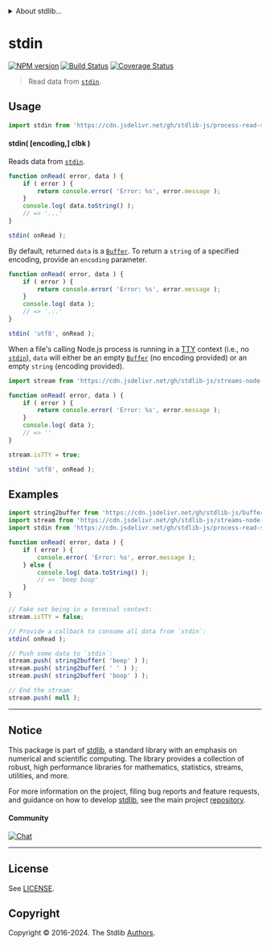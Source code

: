 <!--

@license Apache-2.0

Copyright (c) 2018 The Stdlib Authors.

Licensed under the Apache License, Version 2.0 (the "License");
you may not use this file except in compliance with the License.
You may obtain a copy of the License at

   http://www.apache.org/licenses/LICENSE-2.0

Unless required by applicable law or agreed to in writing, software
distributed under the License is distributed on an "AS IS" BASIS,
WITHOUT WARRANTIES OR CONDITIONS OF ANY KIND, either express or implied.
See the License for the specific language governing permissions and
limitations under the License.

-->


<details>
  <summary>
    About stdlib...
  </summary>
  <p>We believe in a future in which the web is a preferred environment for numerical computation. To help realize this future, we've built stdlib. stdlib is a standard library, with an emphasis on numerical and scientific computation, written in JavaScript (and C) for execution in browsers and in Node.js.</p>
  <p>The library is fully decomposable, being architected in such a way that you can swap out and mix and match APIs and functionality to cater to your exact preferences and use cases.</p>
  <p>When you use stdlib, you can be absolutely certain that you are using the most thorough, rigorous, well-written, studied, documented, tested, measured, and high-quality code out there.</p>
  <p>To join us in bringing numerical computing to the web, get started by checking us out on <a href="https://github.com/stdlib-js/stdlib">GitHub</a>, and please consider <a href="https://opencollective.com/stdlib">financially supporting stdlib</a>. We greatly appreciate your continued support!</p>
</details>

# stdin

[![NPM version][npm-image]][npm-url] [![Build Status][test-image]][test-url] [![Coverage Status][coverage-image]][coverage-url] <!-- [![dependencies][dependencies-image]][dependencies-url] -->

> Read data from [`stdin`][@stdlib/streams/node/stdin].



<section class="usage">

## Usage

```javascript
import stdin from 'https://cdn.jsdelivr.net/gh/stdlib-js/process-read-stdin@v0.2.0-deno/mod.js';
```

#### stdin( \[encoding,] clbk )

Reads data from [`stdin`][@stdlib/streams/node/stdin].

<!-- run-disable -->

```javascript
function onRead( error, data ) {
    if ( error ) {
        return console.error( 'Error: %s', error.message );
    }
    console.log( data.toString() );
    // => '...'
}

stdin( onRead );
```

By default, returned `data` is a [`Buffer`][buffer]. To return a `string` of a specified encoding, provide an `encoding` parameter.

<!-- run-disable -->

```javascript
function onRead( error, data ) {
    if ( error ) {
        return console.error( 'Error: %s', error.message );
    }
    console.log( data );
    // => '...'
}

stdin( 'utf8', onRead );
```

When a file's calling Node.js process is running in a [TTY][tty] context (i.e., no [`stdin`][@stdlib/streams/node/stdin]), `data` will either be an empty [`Buffer`][buffer] (no encoding provided) or an empty `string` (encoding provided).

<!-- run-disable -->

```javascript
import stream from 'https://cdn.jsdelivr.net/gh/stdlib-js/streams-node-stdin@deno/mod.js';

function onRead( error, data ) {
    if ( error ) {
        return console.error( 'Error: %s', error.message );
    }
    console.log( data );
    // => ''
}

stream.isTTY = true;

stdin( 'utf8', onRead );
```

</section>

<!-- /.usage -->

<section class="examples">

## Examples

<!-- run-disable -->

<!-- eslint no-undef: "error" -->

```javascript
import string2buffer from 'https://cdn.jsdelivr.net/gh/stdlib-js/buffer-from-string@deno/mod.js';
import stream from 'https://cdn.jsdelivr.net/gh/stdlib-js/streams-node-stdin@deno/mod.js';
import stdin from 'https://cdn.jsdelivr.net/gh/stdlib-js/process-read-stdin@v0.2.0-deno/mod.js';

function onRead( error, data ) {
    if ( error ) {
        console.error( 'Error: %s', error.message );
    } else {
        console.log( data.toString() );
        // => 'beep boop'
    }
}

// Fake not being in a terminal context:
stream.isTTY = false;

// Provide a callback to consume all data from `stdin`:
stdin( onRead );

// Push some data to `stdin`:
stream.push( string2buffer( 'beep' ) );
stream.push( string2buffer( ' ' ) );
stream.push( string2buffer( 'boop' ) );

// End the stream:
stream.push( null );
```

</section>

<!-- /.examples -->

<!-- Section for related `stdlib` packages. Do not manually edit this section, as it is automatically populated. -->

<section class="related">

</section>

<!-- /.related -->

<!-- Section for all links. Make sure to keep an empty line after the `section` element and another before the `/section` close. -->


<section class="main-repo" >

* * *

## Notice

This package is part of [stdlib][stdlib], a standard library with an emphasis on numerical and scientific computing. The library provides a collection of robust, high performance libraries for mathematics, statistics, streams, utilities, and more.

For more information on the project, filing bug reports and feature requests, and guidance on how to develop [stdlib][stdlib], see the main project [repository][stdlib].

#### Community

[![Chat][chat-image]][chat-url]

---

## License

See [LICENSE][stdlib-license].


## Copyright

Copyright &copy; 2016-2024. The Stdlib [Authors][stdlib-authors].

</section>

<!-- /.stdlib -->

<!-- Section for all links. Make sure to keep an empty line after the `section` element and another before the `/section` close. -->

<section class="links">

[npm-image]: http://img.shields.io/npm/v/@stdlib/process-read-stdin.svg
[npm-url]: https://npmjs.org/package/@stdlib/process-read-stdin

[test-image]: https://github.com/stdlib-js/process-read-stdin/actions/workflows/test.yml/badge.svg?branch=v0.2.0
[test-url]: https://github.com/stdlib-js/process-read-stdin/actions/workflows/test.yml?query=branch:v0.2.0

[coverage-image]: https://img.shields.io/codecov/c/github/stdlib-js/process-read-stdin/main.svg
[coverage-url]: https://codecov.io/github/stdlib-js/process-read-stdin?branch=main

<!--

[dependencies-image]: https://img.shields.io/david/stdlib-js/process-read-stdin.svg
[dependencies-url]: https://david-dm.org/stdlib-js/process-read-stdin/main

-->

[chat-image]: https://img.shields.io/gitter/room/stdlib-js/stdlib.svg
[chat-url]: https://app.gitter.im/#/room/#stdlib-js_stdlib:gitter.im

[stdlib]: https://github.com/stdlib-js/stdlib

[stdlib-authors]: https://github.com/stdlib-js/stdlib/graphs/contributors

[umd]: https://github.com/umdjs/umd
[es-module]: https://developer.mozilla.org/en-US/docs/Web/JavaScript/Guide/Modules

[deno-url]: https://github.com/stdlib-js/process-read-stdin/tree/deno
[deno-readme]: https://github.com/stdlib-js/process-read-stdin/blob/deno/README.md
[umd-url]: https://github.com/stdlib-js/process-read-stdin/tree/umd
[umd-readme]: https://github.com/stdlib-js/process-read-stdin/blob/umd/README.md
[esm-url]: https://github.com/stdlib-js/process-read-stdin/tree/esm
[esm-readme]: https://github.com/stdlib-js/process-read-stdin/blob/esm/README.md
[branches-url]: https://github.com/stdlib-js/process-read-stdin/blob/main/branches.md

[stdlib-license]: https://raw.githubusercontent.com/stdlib-js/process-read-stdin/main/LICENSE

[buffer]: https://nodejs.org/api/buffer.html

[tty]: https://nodejs.org/api/tty.html#tty_tty

[@stdlib/streams/node/stdin]: https://github.com/stdlib-js/streams-node-stdin/tree/deno

</section>

<!-- /.links -->

